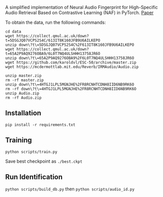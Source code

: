A simplified implementation of Neural Audio Fingerprint for High-Specific Audio Retrieval Based on Contrastive Learning (NAF) in PyTorch. [Paper](https://arxiv.org/abs/2010.11910)


To obtain the data, run the following commands:
```mkdir data
cd data
wget https://collect.qmul.ac.uk/down?t=5DSGJQ07VCPS2S4C/613IT8K160JFB9U6AILKEPO
unzip down\?t\=5DSGJQ07VCPS2S4C%2F613IT8K160JFB9U6AILKEPO
wget https://collect.qmul.ac.uk/down?t=65A2P9AQ9276OBA9/6L0T7NQ4ULSHHH13758JR6O
unzip down\?t\=65A2P9AQ9276OBA9%2F6L0T7NQ4ULSHHH13758JR6O
wget https://github.com/karoldvl/ESC-50/archive/master.zip
wget https://mcdermottlab.mit.edu/Reverb/IRMAudio/Audio.zip

unzip master.zip
rm -rf master.zip
unzip down\?t\=4HTGJ1LPL5MGNJHE%2FR8RCNHTCDNH8IID6NB9RK6O
rm -rf down\?t\=4HTGJ1LPL5MGNJHE%2FR8RCNHTCDNH8IID6NB9RK6O
unzip Audio.zip
rm -rf Audio.zip
```

## Installation
`pip install -r requirements.txt`

## Training
`python scripts/train.py`

Save best checkpoint as `./best.ckpt`
## Run Identification
`python scripts/build_db.py` then `python scripts/audio_id.py`